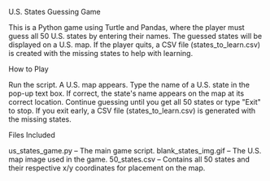 U.S. States Guessing Game
 
This is a Python game using Turtle and Pandas, where the player must guess all 50 U.S. states by entering their names. 
The guessed states will be displayed on a U.S. map. 
If the player quits, a CSV file (states_to_learn.csv) is created with the missing states to help with learning.

How to Play

Run the script.
A U.S. map appears.
Type the name of a U.S. state in the pop-up text box.
If correct, the state's name appears on the map at its correct location.
Continue guessing until you get all 50 states or type "Exit" to stop.
If you exit early, a CSV file (states_to_learn.csv) is generated with the missing states.


Files Included

us_states_game.py – The main game script.
blank_states_img.gif – The U.S. map image used in the game.
50_states.csv – Contains all 50 states and their respective x/y coordinates for placement on the map.
